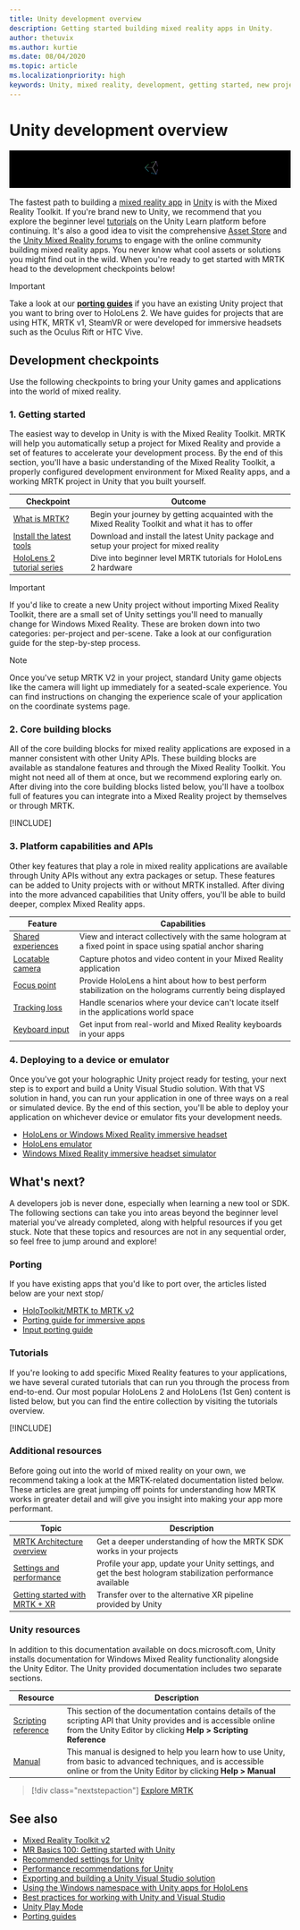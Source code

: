 ```yaml
---
title: Unity development overview
description: Getting started building mixed reality apps in Unity.
author: thetuvix
ms.author: kurtie
ms.date: 08/04/2020
ms.topic: article
ms.localizationpriority: high
keywords: Unity, mixed reality, development, getting started, new project, porting, capability, camera, simulation, emulation, documentation
---
```



# Unity development overview

![Unity banner logo](images/unity_logo_banner.png)

The fastest path to building a [mixed reality app](../design/core-concepts/app-views.md) in [Unity](https://unity.com) is with the Mixed Reality Toolkit. If you're brand new to Unity, we recommend that you explore the beginner level [tutorials](https://unity3d.com/learn/tutorials) on the Unity Learn platform before continuing. It's also a good idea to visit the comprehensive [Asset Store](https://www.assetstore.unity3d.com/) and the [Unity Mixed Reality forums](https://forum.unity3d.com/forums/hololens.102/) to engage with the online community building mixed reality apps. You never know what cool assets or solutions you might find out in the wild. When you're ready to get started with MRTK head to the development checkpoints below!

> [!IMPORTANT]
> Take a look at our **[porting guides](../porting-apps/porting-guides.md)** if you have an existing Unity project that you want to bring over to HoloLens 2. We have guides for projects that are using HTK, MRTK v1, SteamVR or were developed for immersive headsets such as the Oculus Rift or HTC Vive.

## Development checkpoints

Use the following checkpoints to bring your Unity games and applications into the world of mixed reality.

### 1. Getting started
The easiest way to develop in Unity is with the Mixed Reality Toolkit. MRTK will help you automatically setup a project for Mixed Reality and provide a set of features to accelerate your development process. By the end of this section, you'll have a basic understanding of the Mixed Reality Toolkit, a properly configured development environment for Mixed Reality apps, and a working MRTK project in Unity that you built yourself.

|  Checkpoint  |  Outcome  |
| --- | --- |
| [What is MRTK?](mrtk-getting-started.md) | Begin your journey by getting acquainted with the Mixed Reality Toolkit and what it has to offer |
| [Install the latest tools](../install-the-tools.md) | Download and install the latest Unity package and setup your project for mixed reality |
| [HoloLens 2 tutorial series](tutorials/mr-learning-base-01.md) | Dive into beginner level MRTK tutorials for HoloLens 2 hardware |

> [!IMPORTANT]
> If you'd like to create a new Unity project without importing Mixed Reality Toolkit, there are a small set of Unity settings you'll need to manually change for Windows Mixed Reality. These are broken down into two categories: per-project and per-scene. Take a look at our configuration guide for the step-by-step process.

> [!NOTE]
> Once you've setup MRTK V2 in your project, standard Unity game objects like the camera will light up immediately for a seated-scale experience. You can find instructions on changing the experience scale of your application on the coordinate systems page.

### 2. Core building blocks

All of the core building blocks for mixed reality applications are exposed in a manner consistent with other Unity APIs. These building blocks are available as standalone features and through the Mixed Reality Toolkit. You might not need all of them at once, but we recommend exploring early on. After diving into the core building blocks listed below, you'll have a toolbox full of features you can integrate into a Mixed Reality project by themselves or through MRTK.

[!INCLUDE[](~/includes/unity-building-blocks.md)]

### 3. Platform capabilities and APIs

Other key features that play a role in mixed reality applications are available through Unity APIs without any extra packages or setup. These features can be added to Unity projects with or without MRTK installed. After diving into the more advanced capabilities that Unity offers, you'll be able to build deeper, complex Mixed Reality apps.

|  Feature  |  Capabilities  |
| --- | --- |
| [Shared experiences](shared-experiences-in-unity.md) | View and interact collectively with the same hologram at a fixed point in space using spatial anchor sharing |
| [Locatable camera](locatable-camera-in-unity.md) | Capture photos and video content in your Mixed Reality application |
| [Focus point](focus-point-in-unity.md) | Provide HoloLens a hint about how to best perform stabilization on the holograms currently being displayed |
| [Tracking loss](tracking-loss-in-unity.md) | Handle scenarios where your device can't locate itself in the applications world space |
| [Keyboard input](keyboard-input-in-unity.md) | Get input from real-world and Mixed Reality keyboards in your apps |

### 4. Deploying to a device or emulator

Once you've got your holographic Unity project ready for testing, your next step is to export and build a Unity Visual Studio solution. With that VS solution in hand, you can run your application in one of three ways on a real or simulated device. By the end of this section, you'll be able to deploy your application on whichever device or emulator fits your development needs.

* [HoloLens or Windows Mixed Reality immersive headset](using-visual-studio.md)
* [HoloLens emulator](platform-capabilities-and-apis/using-the-hololens-emulator.md)
* [Windows Mixed Reality immersive headset simulator](platform-capabilities-and-apis/using-the-windows-mixed-reality-simulator.md)

## What's next?

A developers job is never done, especially when learning a new tool or SDK. The following sections can take you into areas beyond the beginner level material you've already completed, along with helpful resources if you get stuck. Note that these topics and resources are not in any sequential order, so feel free to jump around and explore!

### Porting

If you have existing apps that you'd like to port over, the articles listed below are your next stop/

* [HoloToolkit/MRTK to MRTK v2](../porting-apps/mrtk-porting-guide.md)
* [Porting guide for immersive apps](../porting-apps/porting-guides.md)
* [Input porting guide](platform-capabilities-and-apis/using-the-windows-mixed-reality-simulator.md)

### Tutorials

If you're looking to add specific Mixed Reality features to your applications, we have several curated tutorials that can run you through the process from end-to-end. Our most popular HoloLens 2 and HoloLens (1st Gen) content is listed below, but you can find the entire collection by visiting the tutorials overview.

[!INCLUDE[](~/includes/unity-tutorials.md)]

### Additional resources

Before going out into the world of mixed reality on your own, we recommend taking a look at the MRTK-related documentation listed below. These articles are great jumping off points for understanding how MRTK works in greater detail and will give you insight into making your app more performant.

|  Topic  |  Description  |
| --- | --- |
| [MRTK Architecture overview](https://microsoft.github.io/MixedRealityToolkit-Unity/Documentation/Architecture/Overview.html) | Get a deeper understanding of how the MRTK SDK works in your projects |
| [Settings and performance](https://microsoft.github.io/MixedRealityToolkit-Unity/Documentation/Performance/PerfGettingStarted.html) | Profile your app, update your Unity settings, and get the best hologram stabilization performance available |
| [Getting started with MRTK + XR](https://microsoft.github.io/MixedRealityToolkit-Unity/Documentation/GettingStartedWithMRTKAndXRSDK.html) | Transfer over to the alternative XR pipeline provided by Unity |

### Unity resources

In addition to this documentation available on docs.microsoft.com, Unity installs documentation for Windows Mixed Reality functionality alongside the Unity Editor. The Unity provided documentation includes two separate sections.

|  Resource  |  Description  |
| --- | --- |
| [Scripting reference](https://docs.unity3d.com/ScriptReference/) | This section of the documentation contains details of the scripting API that Unity provides and is accessible online from the Unity Editor by clicking **Help > Scripting Reference** |
| [Manual](https://docs.unity3d.com/Manual/index.html) | This manual is designed to help you learn how to use Unity, from basic to advanced techniques, and is accessible online or from the Unity Editor by clicking **Help > Manual** |


> [!div class="nextstepaction"]
> [Explore MRTK](mrtk-getting-started.md)

## See also
* [Mixed Reality Toolkit v2](mrtk-getting-started.md)
* [MR Basics 100: Getting started with Unity](tutorials/holograms-100.md)
* [Recommended settings for Unity](recommended-settings-for-unity.md)
* [Performance recommendations for Unity](performance-recommendations-for-unity.md)
* [Exporting and building a Unity Visual Studio solution](exporting-and-building-a-unity-visual-studio-solution.md)
* [Using the Windows namespace with Unity apps for HoloLens](using-the-windows-namespace-with-unity-apps-for-hololens.md)
* [Best practices for working with Unity and Visual Studio](best-practices-for-working-with-unity-and-visual-studio.md)
* [Unity Play Mode](unity-play-mode.md)
* [Porting guides](../porting-apps/porting-guides.md)
